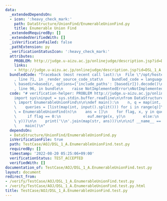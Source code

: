 ```yaml
---
data:
  _extendedDependsOn:
  - icon: ':heavy_check_mark:'
    path: DataStructure/UnionFind/EnumerableUnionFind.py
    title: Enumerable Union Find
  _extendedRequiredBy: []
  _extendedVerifiedWith: []
  _isVerificationFailed: false
  _pathExtension: py
  _verificationStatusIcon: ':heavy_check_mark:'
  attributes:
    PROBLEM: http://judge.u-aizu.ac.jp/onlinejudge/description.jsp?id=DSL_1_A
    links:
    - http://judge.u-aizu.ac.jp/onlinejudge/description.jsp?id=DSL_1_A
  bundledCode: "Traceback (most recent call last):\n  File \"/opt/hostedtoolcache/Python/3.10.6/x64/lib/python3.10/site-packages/onlinejudge_verify/documentation/build.py\"\
    , line 71, in _render_source_code_stat\n    bundled_code = language.bundle(stat.path,\
    \ basedir=basedir, options={'include_paths': [basedir]}).decode()\n  File \"/opt/hostedtoolcache/Python/3.10.6/x64/lib/python3.10/site-packages/onlinejudge_verify/languages/python.py\"\
    , line 96, in bundle\n    raise NotImplementedError\nNotImplementedError\n"
  code: "# verification-helper: PROBLEM http://judge.u-aizu.ac.jp/onlinejudge/description.jsp?id=DSL_1_A\n\
    import sys\ninput = sys.stdin.buffer.readline\n\nfrom DataStructure.UnionFind.EnumerableUnionFind\
    \ import EnumerableUnionFind\n\n\ndef main():\n    n, q = map(int, input().split())\n\
    \    queries = [list(map(int, input().split())) for i in range(q)]\n\n    euf\
    \ = EnumerableUnionFind(n)\n    ans = []\n    for flag, x, y in queries:\n   \
    \     if flag == 0:\n            euf.merge(x, y)\n        else:\n            ans.append(int(euf.same(x,\
    \ y)))\n\n    print('\\n'.join(map(str, ans)))\n\n\nif __name__ == '__main__':\n\
    \    main()\n"
  dependsOn:
  - DataStructure/UnionFind/EnumerableUnionFind.py
  isVerificationFile: true
  path: TestCase/AOJ/DSL_1_A.EnumerableUnionFind.test.py
  requiredBy: []
  timestamp: '2022-08-20 05:25:06+09:00'
  verificationStatus: TEST_ACCEPTED
  verifiedWith: []
documentation_of: TestCase/AOJ/DSL_1_A.EnumerableUnionFind.test.py
layout: document
redirect_from:
- /verify/TestCase/AOJ/DSL_1_A.EnumerableUnionFind.test.py
- /verify/TestCase/AOJ/DSL_1_A.EnumerableUnionFind.test.py.html
title: TestCase/AOJ/DSL_1_A.EnumerableUnionFind.test.py
---
```

